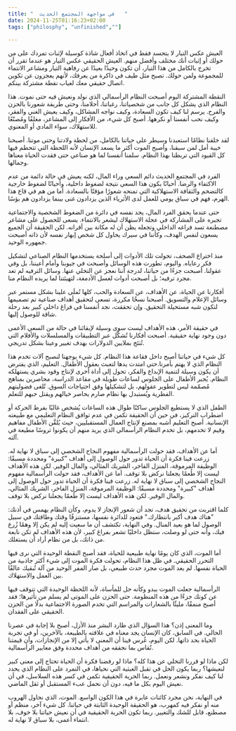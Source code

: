 ```yaml
---
title: "  في مواجهة المجتمع الحديث   "
date: 2024-11-25T01:16:23+02:00
tags: ["philosphy", "unfinished",""]

---
```



العيش عكس التيار لا يتجسد فقط في اتخاذ أفعال شاذة كوسيلة لإثبات تمردك على من حولك أو إثبات أنك مختلف وأفضل منهم. العيش الحقيقي عكس التيار هو عندما تقرر أن تخرج بالكامل من هذا التيار، أن تكون وحيدًا بعيدًا عن رفاهية التيار ومشاعر الانتماء للمجموعة ولمن حولك. تصبح مثل طيف في ذاكرة من يعرفك، لأنهم يعجزون عن تكوين اتصال حقيقي معك لغياب نقطة مشتركة بينكم.

النقطة المشتركة اليوم أصبحت النظام الرأسمالي الذي نولد ونعيش فيه حتى نموت. هذا النظام الذي يشكل كل جانب من شخصياتنا، رغباتنا، أحلامنا، وحتى طريقة شعورنا بالحزن والفرح. يرسم لنا كيف تكون السعادة، وكيف نواجه المشاكل، وكيف يعيش الغني والفقر، وكيف نحب أنفسنا أو نكرهها. أصبح كل شيء، من الأفكار إلى المشاعر، مغلفًا ومُصنّعًا للاستهلاك، سواء المادي أو المعنوي.

لقد خلقنا نظامًا استعبدنا وسيطر على حياتنا بالكامل، من لحظة ولادتنا وحتى موتنا. أصبحنا خيبة أمل لمن سبقنا، وأصبح الموت أكثر ما يسعد الإنسان لأنه اللحظة التي تتحطم فيها كل القيود التي تربطنا بهذا النظام. سلمنا أنفسنا لما هو صناعي حتى فقدت الحياة معناها وجمالها.

الفرد في المجتمع الحديث دائم السعي وراء المال، لكنه يعيش في حالة دائمة من عدم الاكتفاء والرضا. أحيانًا يكون هذا السعي نتيجة لضغوط داخلية، وأحيانًا لضغوط خارجية كالتضخم والثقافة الاستهلاكية التي تمنحه شعورًا مؤقتًا بالسعادة. أما من هم في قاع هذا الهرم، فهم في سباق يومي للعمل لدى الأثرياء الذين يزدادون غنى بينما يزدادون هم بؤسًا.

حتى عندما يحقق الفرد المال، يجد نفسه في دائرة من الضغوط الشخصية والاجتماعية تجبره على المشاركة في عجلة الاستهلاك ليشعر بالانتماء. يسعى للحصول على مشاعر مصطنعة تسد فراغه الداخلي وتجعله يظن أن له مكانة بين أقرانه. لكن الحقيقة أن الجميع يسعون لنفس الهدف، وكأننا في سيرك يحاول كل شخص إبهار نفسه لأن ذاته أصبحت جمهوره الوحيد.

منذ اختراع الصحف، تحولت تلك الأدوات إلى أسلحة يستخدمها النظام الصناعي لتشكيل فكر رعاياه. واليوم، تطورت هذه الوسائل وأصبحت في جيوبنا وأمام أعيننا، بل وفي عقولنا. أصبحت جزءًا من حياتنا، لدرجة أننا نعجز عن التخلي عنها. وسائل الترفيه لم تعد مجرد ترفيه؛ بل أصبحت أدوات لغسل الأدمغة، لتهيئتنا لما يريده النظام منا.

أفكارنا عن الحياة، عن الأهداف، عن السعادة والحب، كلها تُملَى علينا بشكل مستمر عبر وسائل الإعلام والتسويق. أصبحنا نسخًا مكررة، تسعى لتحقيق أهداف صناعية تم تصميمها لتكون شبه مستحيلة التحقيق. وإن تحققت، نجد أنفسنا في فراغ داخلي كبير بعد رحلة شاقة للوصول إليها.

في حقيقة الأمر، هذه الأهداف ليست سوى وسيلة لإبقائنا في حالة من السعي الأعمى دون وجود نهاية حقيقية. أصبحت أفكارنا تُشكَّل عبر التطبيقات والمسلسلات والأفلام التي تُنتَج بملايين الدولارات بهدف تغيير وعينا بشكل تدريجي.

كل شيء في حياتنا أصبح داخل فقاعة هذا النظام. كل شيء يوجهنا لنصبح آلات تخدم هذا النظام الذي لا يهتم بأمرنا.حتي امتدت يدها لتعبث بعقول الأطفال. التعليم، الذي يفترض أن يكون وسيلة لتنمية الإبداع والفكر، تحول إلى أداة أخرى لإنتاج وقود بشري يستهلكه النظام. يُجبر الأطفال على الجلوس لساعات طويلة في مقاعد الدراسة، محاصرين بمناهج مُصمّمة ليس لتطوير عقولهم، بل لتشكيلها وفق احتياجات السوق. تُلغى فضوليتهم الفطرية ويُستبدل بها نظام صارم يحاصر خيالهم ويقتل حبهم للتعلم.

الطفل الذي لا يستطيع الجلوس ساكنًا طوال هذه الساعات يُشخص غالبًا بفرط الحركة أو اضطراب التركيز، في حين أن الحقيقة تكمن في عدم توافق النظام التعليمي مع طبيعته الإنسانية. أصبح التعليم أشبه بمصنع لإنتاج العمال المستقبليين، حيث يُلقَّن الأطفال مفاهيم وقيم لا تخدمهم، بل تخدم النظام الرأسمالي الذي يريد منهم أن يكونوا تروسًا مطيعة في آلته.

أما عن الأهداف، فقد حولت الرأسمالية مفهوم النجاح الشخصي إلى سباق لا نهاية له. زرعت فينا فكرة أن الحياة تدور حول الوصول إلى أهداف "كبيرة" ومحددة مسبقًا: الوظيفة المرموقة، المنزل الفاخر، الشريك المثالي، والمال الوفير. لكن هذه الأهداف ليست إلا طُعمًا يجعلنا نركض بلا توقف.
أما عن الأهداف، فقد حولت الرأسمالية مفهوم النجاح الشخصي إلى سباق لا نهاية له. زرعت فينا فكرة أن الحياة تدور حول الوصول إلى أهداف "كبيرة" ومحددة مسبقًا: الوظيفة المرموقة، المنزل الفاخر، الشريك المثالي، والمال الوفير. لكن هذه الأهداف ليست إلا طُعمًا يجعلنا نركض بلا توقف.

كلما اقتربت من تحقيق هدف، تجد أن شعور الإنجاز لا يدوم، وكأن النظام يهمس في أذنك: "هناك هدف أكبر بانتظارك." فتعود للدائرة نفسها، مستنزفًا وقتك وطاقتك في سبيل الوصول لما هو بعيد المنال. وفي النهاية، تكتشف أن ما سعيت إليه لم يكن إلا وهمًا زُرع فيك، وأنه حتى لو وصلت، ستظل داخليًا تشعر بفراغ كبير، لأن هذه الأهداف لم تكن نابعة من ذاتك، بل من نظام أراد أن يستغلك.

أما الموت، الذي كان يومًا نهاية طبيعية للحياة، فقد أصبح النقطة الوحيدة التي نرى فيها التحرر الحقيقي. في ظل هذا النظام، تحولت فكرة الموت إلى شيء أكثر جاذبية من الحياة نفسها. لم يعد الموت مجرد حدث طبيعي، بل صار المفر الوحيد من آلة تُبقيك عالقًا بين العمل والاستهلاك.

الرأسمالية جعلت الموت يبدو وكأنه حل للمأساة، لأنه اللحظة الوحيدة التي تتوقف فيها عن كونك جزءًا من هذه المنظومة. حتى الحزن على الموتى لم يسلم من تأثيرها؛ فقد أصبح منمقًا، مليئًا بالشعارات والمراسم التي تخدم الصورة الاجتماعية بدلًا من الحزن الحقيقي على الفقدان.

وما المعنى إذن؟ هذا السؤال الذي طارد البشر منذ الأزل، أصبح بلا إجابة في عصرنا الحالي. في السابق، كان الإنسان يجد معناه في علاقته بالطبيعة، بالآخرين، أو في تجربة الحياة بحد ذاتها. لكن اليوم، غُرس فينا أن المعنى لا يأتي إلا من الإنجازات، وأن قيمتنا تُقاس بما نحققه من أهداف محددة وفق معايير الرأسمالية.

لكن ماذا لو قررنا التخلي عن هذا كله؟ ماذا لو رفضنا فكرة أن الحياة تحتاج إلى معنى كبير لنعيشها؟ ربما يكون الحل في تقبل العبثية التي نحياها، في التمرد على النظام الذي يحدد لنا كيف نفكر ونشعر ونعمل. ربما الحرية الحقيقية تكمن في كسر هذه السلاسل، في أن نعيش اليوم بكل ما فيه، دون أن نحمل عبء المستقبل أو ثقل الماضي.

في النهاية، نحن مجرد كائنات عابرة في هذا الكون الواسع. الموت، الذي نحاول الهروب منه أو نفكر فيه كمهرب، هو الحقيقة الوحيدة الثابتة في حياتنا. كل شيء آخر، منظم أو مصطنع، قابل للشك والتغيير. ربما تكون الحرية الحقيقية في أن نعيش حياتنا بلا خوف، بلا انتماء أعمى، بلا سباق لا نهاية له.

